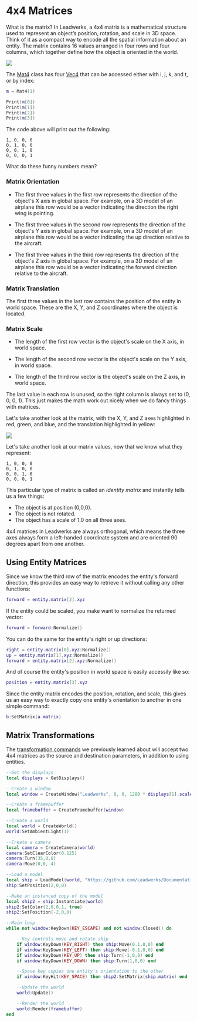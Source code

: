 # 4x4 Matrices

What is the matrix? In Leadwerks, a 4x4 matrix is a mathematical structure used to represent an object’s position, rotation, and scale in 3D space. Think of it as a compact way to encode all the spatial information about an entity. The matrix contains 16 values arranged in four rows and four columns, which together define how the object is oriented in the world.

![](https://github.com/UltraEngine/Documentation/blob/master/Images/4x4matrix1.png?raw=true)

The [Mat4](Mat4.md) class has four [Vec4](Vec4.md) that can be accessed either with i, j, k, and t, or by index:

```lua
m = Mat4(1)

Print(m[0])
Print(m[1])
Print(m[2])
Print(m[3])
```
The code above will print out the following:

```
1, 0, 0, 0
0, 1, 0, 0
0, 0, 1, 0
0, 0, 0, 1
```

What do these funny numbers mean?

### Matrix Orientation

- The first three values in the first row represents the direction of the object's X axis in global space. For example, on a 3D model of an airplane this row would be a vector indicating the direction the right wing is pointing.

- The first three values in the second row represents the direction of the object's Y axis in global space. For example, on a 3D model of an airplane this row would be a vector indicating the up direction relative to the aircraft.

- The first three values in the third row represents the direction of the object's Z axis in global space. For example, on a 3D model of an airplane this row would be a vector indicating the forward direction relative to the aircraft.

### Matrix Translation

The first three values in the last row contains the position of the entity in world space. These are the X, Y, and Z coordinates where the object is located.

### Matrix Scale

- The length of the first row vector is the object's scale on the X axis, in world space.

- The length of the second row vector is the object's scale on the Y axis, in world space.

- The length of the third row vector is the object's scale on the Z axis, in world space.

The last value in each row is unused, so the right column is always set to (0, 0, 0, 1). This just makes the math work out nicely when we do fancy things with matrices.

Let's take another look at the matrix, with the X, Y, and Z axes highlighted in red, green, and blue, and the translation highlighted in yellow:

![](https://github.com/UltraEngine/Documentation/blob/master/Images/4x4matrix.png?raw=true)

Let's take another look at our matrix values, now that we know what they represent:

```
1, 0, 0, 0
0, 1, 0, 0
0, 0, 1, 0
0, 0, 0, 1
```

This particular type of matrix is called an _identity matrix_ and instantly tells us a few things:
- The object is at position (0,0,0).
- The object is not rotated.
- The object has a scale of 1.0 on all three axes.

4x4 matrices in Leadwerks are always orthogonal, which means the three axes always form a left-handed coordinate system and are oriented 90 degrees apart from one another.

## Using Entity Matrices

Since we know the third row of the matrix encodes the entity's forward direction, this provides an easy way to retrieve it without calling any other functions:

```lua
forward = entity.matrix[2].xyz
```

If the entity could be scaled, you make want to normalize the returned vector:

```lua
forward = forward:Normalize()
```

You can do the same for the entity's right or up directions:

```lua
right = entity.matrix[0].xyz:Normalize()
up = entity.matrix[1].xyz:Normalize()
forward = entity.matrix[2].xyz:Normalize()
```

And of course the entity's position in world space is easily accessily like so:

```lua
position = entity.matrix[3].xyz
```

Since the entity matrix encodes the position, rotation, and scale, this gives us an easy way to exactly copy one entity's orientation to another in one simple command:

```lua
b:SetMatrix(a.matrix)
```

## Matrix Transformations

The [transformation commands](3dtransform.md) we previously learned about will accept two 4x4 matrices as the source and destination parameters, in addition to using entities.

```lua
--Get the displays
local displays = GetDisplays()

--Create a window
local window = CreateWindow("Leadwerks", 0, 0, 1280 * displays[1].scale, 720 * displays[1].scale, displays[1], WINDOW_TITLEBAR | WINDOW_CENTER)

--Create a framebuffer
local framebuffer = CreateFramebuffer(window)

--Create a world
local world = CreateWorld()
world:SetAmbientLight(1)

--Create a camera
local camera = CreateCamera(world)
camera:SetClearColor(0.125)
camera:Turn(35,0,0)
camera:Move(0,0,-4)

--Load a model
local ship = LoadModel(world, "https://github.com/Leadwerks/Documentation/raw/refs/heads/master/Assets/Models/Spaceship/spaceship.mdl")
ship:SetPosition(2,0,0)

--Make an instanced copy of the model
local ship2 = ship:Instantiate(world)
ship2:SetColor(2,0,0,1, true)
ship2:SetPosition(-2,0,0)

--Main loop
while not window:KeyDown(KEY_ESCAPE) and not window:Closed() do

    --Key controls move and rotate ship
    if window:KeyDown(KEY_RIGHT) then ship:Move(0.1,0,0) end
    if window:KeyDown(KEY_LEFT) then ship:Move(-0.1,0,0) end
    if window:KeyDown(KEY_UP) then ship:Turn(-1,0,0) end
    if window:KeyDown(KEY_DOWN) then ship:Turn(1,0,0) end

	--Space key copies one entity's orientation to the other
	if window:KeyHit(KEY_SPACE) then ship2:SetMatrix(ship.matrix) end

    --Update the world
    world:Update()

    --Render the world
    world:Render(framebuffer)
end
```
